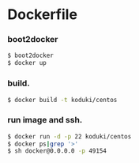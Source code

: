 Dockerfile
================================

### boot2docker

```bash
$ boot2docker
$ docker up
```

### build.

```bash
$ docker build -t koduki/centos  
```

### run image and ssh.

```bash
$ docker run -d -p 22 koduki/centos 
$ docker ps|grep '>'
$ sh docker@0.0.0.0 -p 49154
```
